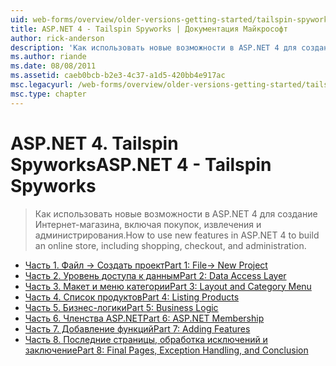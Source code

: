 ```yaml
---
uid: web-forms/overview/older-versions-getting-started/tailspin-spyworks/index
title: ASP.NET 4 - Tailspin Spyworks | Документация Майкрософт
author: rick-anderson
description: 'Как использовать новые возможности в ASP.NET 4 для создание Интернет-магазина, включая покупок, извлечения и администрирования.'
ms.author: riande
ms.date: 08/08/2011
ms.assetid: caeb0bcb-b2e3-4c37-a1d5-420bb4e917ac
msc.legacyurl: /web-forms/overview/older-versions-getting-started/tailspin-spyworks
msc.type: chapter
---
```

<a name="aspnet-4---tailspin-spyworks"></a><span data-ttu-id="741a3-103">ASP.NET 4. Tailspin Spyworks</span><span class="sxs-lookup"><span data-stu-id="741a3-103">ASP.NET 4 - Tailspin Spyworks</span></span>
====================
> <span data-ttu-id="741a3-104">Как использовать новые возможности в ASP.NET 4 для создание Интернет-магазина, включая покупок, извлечения и администрирования.</span><span class="sxs-lookup"><span data-stu-id="741a3-104">How to use new features in ASP.NET 4 to build an online store, including shopping, checkout, and administration.</span></span>


- [<span data-ttu-id="741a3-105">Часть 1. Файл -> Создать проект</span><span class="sxs-lookup"><span data-stu-id="741a3-105">Part 1: File-> New Project</span></span>](tailspin-spyworks-part-1.md)
- [<span data-ttu-id="741a3-106">Часть 2. Уровень доступа к данным</span><span class="sxs-lookup"><span data-stu-id="741a3-106">Part 2: Data Access Layer</span></span>](tailspin-spyworks-part-2.md)
- [<span data-ttu-id="741a3-107">Часть 3. Макет и меню категории</span><span class="sxs-lookup"><span data-stu-id="741a3-107">Part 3: Layout and Category Menu</span></span>](tailspin-spyworks-part-3.md)
- [<span data-ttu-id="741a3-108">Часть 4. Список продуктов</span><span class="sxs-lookup"><span data-stu-id="741a3-108">Part 4: Listing Products</span></span>](tailspin-spyworks-part-4.md)
- [<span data-ttu-id="741a3-109">Часть 5. Бизнес-логики</span><span class="sxs-lookup"><span data-stu-id="741a3-109">Part 5: Business Logic</span></span>](tailspin-spyworks-part-5.md)
- [<span data-ttu-id="741a3-110">Часть 6. Членства ASP.NET</span><span class="sxs-lookup"><span data-stu-id="741a3-110">Part 6: ASP.NET Membership</span></span>](tailspin-spyworks-part-6.md)
- [<span data-ttu-id="741a3-111">Часть 7. Добавление функций</span><span class="sxs-lookup"><span data-stu-id="741a3-111">Part 7: Adding Features</span></span>](tailspin-spyworks-part-7.md)
- [<span data-ttu-id="741a3-112">Часть 8. Последние страницы, обработка исключений и заключение</span><span class="sxs-lookup"><span data-stu-id="741a3-112">Part 8: Final Pages, Exception Handling, and Conclusion</span></span>](tailspin-spyworks-part-8.md)
